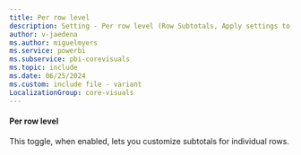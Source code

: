 ```yaml
---
title: Per row level
description: Setting - Per row level (Row Subtotals, Apply settings to, Per row level)
author: v-jaedena
ms.author: miguelmyers
ms.service: powerbi
ms.subservice: pbi-corevisuals
ms.topic: include
ms.date: 06/25/2024
ms.custom: include file - variant
LocalizationGroup: core-visuals
---
```

#### Per row level

This toggle, when enabled, lets you customize subtotals for individual rows.
